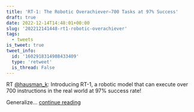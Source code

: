 ```yaml
---
title: 'RT-1: The Robotic Overachiever—700 Tasks at 97% Success'
draft: true
date: 2022-12-14T14:48:01+00:00
slug: '202212141448-rt1-robotic-overachiever'
tags:
  - tweets
is_tweet: true
tweet_info:
  id: '1602918314988433409'
  type: 'retweet'
  is_thread: False
---
```




RT [@hausman_k](https://x.com/hausman_k): Introducing RT-1, a robotic model that can execute over 700 instructions in the real world at 97% success rate!
 
Generalize… [continue reading](https://x.com/sytelus/status/1602918314988433409)
